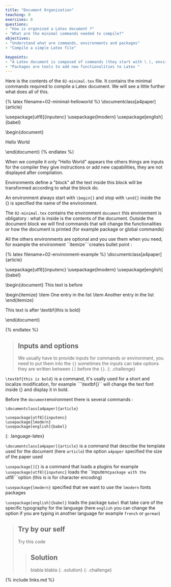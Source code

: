 ```yaml
---
title: "Document Organization"
teaching: 0
exercises: 0
questions:
- "How is organized a Latex document ?"
- "What are the minimal commands needed to compile?"
objectives:
- "Understand what are commands, environments and packages"
- "Compile a simple Latex file"

keypoints:
- "A Latex document is composed of commands (they start with \ ), environments (starts with \begin{envname} and stop with \end{envname})"
- "Packages are tools to add new functionalities to Latex "
---
```


Here is the contents of the ``02-minimal.tex`` file. It contains the minimal commands required to compile a Latex document. We will see a little further what does all of this.

{% latex filename=02-minimal-helloworld %}
\documentclass[a4paper]{article}

\usepackage[utf8]{inputenc}
\usepackage{lmodern}
\usepackage[english]{babel}


\begin{document}

  Hello World

\end{document}
{% endlatex %}

When we compile it only "Hello World" appears the others things are inputs for the compiler they give instructions or add new capabilities, they are not displayed after compilation.


Environments define a "block" all the text inside this block will be transformed according to what the block do.

An environment always start with ```\begin{}``` and stop with ```\end{}``` inside the {} is specified the name of the environment.

The ``02-minimal.tex`` contains the environment ```document``` this environment is obligatory : what is inside is the contents of the document. Outside the document block we will find commands that will change the functionalities or how the document is printed (for example package or global commands)

All the others environments are optional and you use them when you need, for example the environment ``itemize```creates bullet point :

{% latex filename=02-environment-example %}
\documentclass[a4paper]{article}

\usepackage[utf8]{inputenc}
\usepackage{lmodern}
\usepackage[english]{babel}

\begin{document}
  This text is before  

  \begin{itemize}
    \item One entry in the list
    \item Another entry in the list
  \end{itemize}

  This text is after \textbf{this is bold}

\end{document}

{% endlatex %}

> ## Inputs and options
> We usually have to provide inputs for commands or environment, you need to put them into the ```{}``` sometimes the inputs can take options they are written between ```[]``` before the ```{}```.
{: .challenge}

```\textbf{this is bold}``` is a command, it's usally used for a short and localize modification, for example ```\textbf{}`` will change the text font inside {} and display it in bold.


Before the ```document```environment there is several commands :
~~~
\documentclass[a4paper]{article}

\usepackage[utf8]{inputenc}
\usepackage{lmodern}
\usepackage[english]{babel}
~~~
{: .language-latex}

```\documentclass[a4paper]{article}``` is a command that describe the template used for the document (here ```article```) the option ```a4paper``` specified the size of the paper used

```\usepackage[]{}``` is a command that loads a plugins for example ```\usepackage[utf8]{inputenc}``` loads the ``ìnputenc```package with the ```utf8```option (this is is for character encoding)

```\usepackage{lmodern}``` specified that we want to use the ```lmodern``` fonts packages

```\usepackage[english]{babel}``` loads the package ```babel``` that take care of the specific typography for the language (here ```english``` you can change the option if you are typing in another language for example ```french``` or ```german```)






> ## Try by our self
> Try this code
> > ## Solution
> > blabla
> > blabla
> {: .solution}
{: .challenge}

{% include links.md %}
